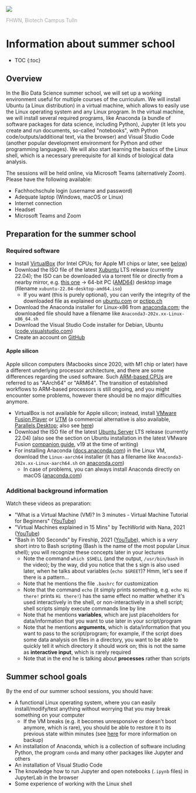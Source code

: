 <img src="https://tulln.fhwn.ac.at/assets/svg/fhwn-logo-tulln.svg">
<p style="color:darkgray;">FHWN, Biotech Campus Tulln</p>

<H1>Information about summer school</H1>

- TOC
{:toc}

## Overview

In the Bio Data Science summer school, we will set up a working environment useful for multiple courses of the curriculum. We will install Ubuntu (a Linux distribution) in a virtual machine, which allows to easily use the Linux operating system and any Linux program. In the virtual machine, we will install several required programs, like Anaconda (a bundle of software packages for data science, including Python), Jupyter (it lets you create and run documents, so-called "notebooks", with Python code/outputs/additional text, via the browser) and Visual Studio Code (another popular development environment for Python and other programming languages). We will also start learning the basics of the Linux shell, which is a necessary prerequisite for all kinds of biological data analysis.

The sessions will be held online, via Microsoft Teams (alternatively Zoom). Please have the following available:

- Fachhochschule login (username and password)
- Adequate laptop (Windows, macOS or Linux)
- Internet connection
- Headset
- Microsoft Teams and Zoom

## Preparation for the summer school

### Required software

- Install [VirtualBox](https://www.virtualbox.org/) (for Intel CPUs; for Apple M1 chips or later, see [below](#apple-silicon))
- Download the ISO file of the latest [Xubuntu](https://xubuntu.org/) LTS release (currently 22.04); the ISO can be downloaded via a torrent file or directly from a nearby mirror, e.g. [this one](http://ftp.uni-kl.de/pub/linux/ubuntu-dvd/xubuntu/releases/22.04/release/) → 64-bit PC ([AMD64](https://en.wikipedia.org/wiki/X86-64)) desktop image (filename `xubuntu-22.04-desktop-amd64.iso`)
  - If you want (this is purely optional), you can verify the integrity of the downloaded file as explained on [ubuntu.com](https://ubuntu.com/tutorials/how-to-verify-ubuntu) or [pctipp.ch](https://www.pctipp.ch/praxis/windows-10/windows-10-sha256-hash-bordmitteln-pruefen-2507915.html)
- Download the Anaconda installer for Linux-x86 from [anaconda.com](https://www.anaconda.com/download#downloads); the downloaded file should have a filename like `Anaconda3-202x.xx-Linux-x86_64.sh`
- Download the Visual Studio Code installer for Debian, Ubuntu ([code.visualstudio.com](https://code.visualstudio.com/Download))
- Create an account on [GitHub](https://github.com/)

#### Apple silicon

Apple silicon computers (Macbooks since 2020, with M1 chip or later) have a different underlying processor architecture, and there are some differences regarding the used software. Such [ARM-based CPUs](https://www.quora.com/How-is-the-Apple-MacBook-M1-capable-of-beating-every-x86-chip-I-taught-ARM-was-weaker-than-x86) are referred to as "AArch64" or "ARM64". The transition of established workflows to ARM-based processors is still ongoing, and you might encounter some problems, however there should be no major difficulties anymore.

- VirtualBox is not available for Apple silicon; instead, install [VMware Fusion Player](https://www.vmware.com/go/getfusionplayer) or [UTM](https://mac.getutm.app/) (a commercial alternative is also available, [Parallels Desktop](https://www.parallels.com/eu/); also see [here](https://biodatasciencetulln.github.io/Wiki/install_linux_in_virtualbox.html))
- Download the ISO file of the latest [Ubuntu Server](https://ubuntu.com/download/server/arm) LTS release (currently 22.04) (also see the section on Ubuntu installation in the latest VMware Fusion [companion guide](https://communities.vmware.com/t5/VMware-Fusion-Discussions/Announcing-The-Unofficial-Fusion-13-for-Apple-Silicon-Companion/td-p/2939909/page/2), v19 at the time of writing)
- For installing Anaconda ([docs.anaconda.com](https://docs.anaconda.com/anaconda/install/)) in the Linux VM, download the `Linux-aarch64` installer (it has a filename like `Anaconda3-202x.xx-Linux-aarch64.sh` on [anaconda.com](https://www.anaconda.com/download#downloads))
  - In case of problems, you can always install Anaconda directly on macOS ([anaconda.com](https://www.anaconda.com/blog/new-release-anaconda-distribution-now-supporting-m1))

### Additional background information

Watch these videos as preparation:

- "What is a Virtual Machine (VM)? In 3 minutes - Virtual Machine Tutorial for Beginners" ([YouTube](https://www.youtube.com/watch?v=yIVXjl4SwVo))
- "Virtual Machines explained in 15 Mins" by TechWorld with Nana, 2021 ([YouTube](https://www.youtube.com/watch?v=mQP0wqNT_DI))
- "Bash in 100 Seconds" by Fireship, 2021 ([YouTube](https://www.youtube.com/watch?v=I4EWvMFj37g)), which is a *very* short intro to Bash scripting (Bash is the name of the most popular Linux shell); you will recognize these concepts later in your lectures
  - Note the command `which $SHELL` (and the output, `/usr/bin/bash` in the video); by the way, did you notice that the `$` sign is also used later, when he talks about variables (`echo $GREET`)? Hmm, let's see if there is a pattern...
  - Note that he mentions the file `.bashrc` for customization
  - Note that the command `echo` (it simply prints something, e.g. `echo Hi there!` prints `Hi there!`) has the same effect no matter whether it's used interactively in the shell, or non-interactively in a shell script; shell scripts simply execute commands line by line
  - Note that he mentions **variables**, which are just placeholders for data/information that you want to use later in your script/program
  - Note that he mentions **arguments**, which is data/information that you want to pass to the script/program; for example, if the script does some data analysis on files in a directory, you want to be able to quickly tell it which directory it should work on; this is not the same as **interactive input**, which is rarely required
  - Note that in the end he is talking about **processes** rather than scripts

## Summer school goals

By the end of our summer school sessions, you should have:

- A functional Linux operating system, where you can easily install/modify/test anything without worrying that you may break something on your computer
  - If the VM breaks (e.g. it becomes unresponsive or doesn't boot anymore, which is rare), you should be able to restore it to its previous state within minutes (see [here](https://biodatasciencetulln.github.io/Wiki/install_linux_in_virtualbox.html) for more information on backup)
- An installation of Anaconda, which is a collection of software including Python, the program `conda` and many other packages like Jupyter and others
- An installation of Visual Studio Code
- The knowledge how to run Jupyter and open notebooks (`.ipynb` files) in JupyterLab in the browser
- Some experience of working with the Linux shell
